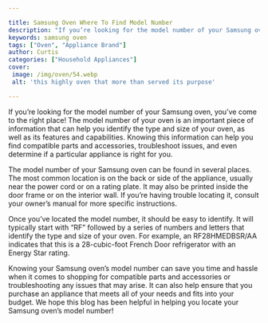 ```yaml
---

title: Samsung Oven Where To Find Model Number
description: "If you’re looking for the model number of your Samsung oven, you’ve come to the right place! The model number of your oven is an i...learn about it in this post"
keywords: samsung oven
tags: ["Oven", "Appliance Brand"]
author: Curtis
categories: ["Household Appliances"]
cover: 
 image: /img/oven/54.webp
 alt: 'this highly oven that more than served its purpose'

---
```


If you’re looking for the model number of your Samsung oven, you’ve come to the right place! The model number of your oven is an important piece of information that can help you identify the type and size of your oven, as well as its features and capabilities. Knowing this information can help you find compatible parts and accessories, troubleshoot issues, and even determine if a particular appliance is right for you.

The model number of your Samsung oven can be found in several places. The most common location is on the back or side of the appliance, usually near the power cord or on a rating plate. It may also be printed inside the door frame or on the interior wall. If you’re having trouble locating it, consult your owner’s manual for more specific instructions.

Once you’ve located the model number, it should be easy to identify. It will typically start with “RF” followed by a series of numbers and letters that identify the type and size of your oven. For example, an RF28HMEDBSR/AA indicates that this is a 28-cubic-foot French Door refrigerator with an Energy Star rating.

Knowing your Samsung oven’s model number can save you time and hassle when it comes to shopping for compatible parts and accessories or troubleshooting any issues that may arise. It can also help ensure that you purchase an appliance that meets all of your needs and fits into your budget. We hope this blog has been helpful in helping you locate your Samsung oven’s model number!
